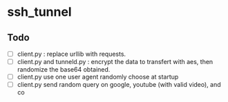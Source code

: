 # ssh_tunnel

Todo
----
- [ ] client.py : replace urllib  with requests.
- [ ] client.py and tunneld.py : encrypt the data to transfert with aes, then randomize the base64 obtained.
- [ ] client.py use one user agent randomly choose at startup
- [ ] client.py send random query on google, youtube (with valid video), and co
